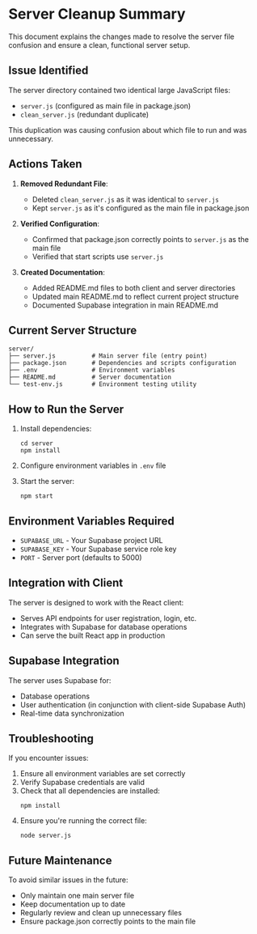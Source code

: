 # Server Cleanup Summary

This document explains the changes made to resolve the server file confusion and ensure a clean, functional server setup.

## Issue Identified

The server directory contained two identical large JavaScript files:
- `server.js` (configured as main file in package.json)
- `clean_server.js` (redundant duplicate)

This duplication was causing confusion about which file to run and was unnecessary.

## Actions Taken

1. **Removed Redundant File**:
   - Deleted `clean_server.js` as it was identical to `server.js`
   - Kept `server.js` as it's configured as the main file in package.json

2. **Verified Configuration**:
   - Confirmed that package.json correctly points to `server.js` as the main file
   - Verified that start scripts use `server.js`

3. **Created Documentation**:
   - Added README.md files to both client and server directories
   - Updated main README.md to reflect current project structure
   - Documented Supabase integration in main README.md

## Current Server Structure

```
server/
├── server.js          # Main server file (entry point)
├── package.json       # Dependencies and scripts configuration
├── .env               # Environment variables
├── README.md          # Server documentation
└── test-env.js        # Environment testing utility
```

## How to Run the Server

1. Install dependencies:
   ```
   cd server
   npm install
   ```

2. Configure environment variables in `.env` file

3. Start the server:
   ```
   npm start
   ```

## Environment Variables Required

- `SUPABASE_URL` - Your Supabase project URL
- `SUPABASE_KEY` - Your Supabase service role key
- `PORT` - Server port (defaults to 5000)

## Integration with Client

The server is designed to work with the React client:
- Serves API endpoints for user registration, login, etc.
- Integrates with Supabase for database operations
- Can serve the built React app in production

## Supabase Integration

The server uses Supabase for:
- Database operations
- User authentication (in conjunction with client-side Supabase Auth)
- Real-time data synchronization

## Troubleshooting

If you encounter issues:

1. Ensure all environment variables are set correctly
2. Verify Supabase credentials are valid
3. Check that all dependencies are installed:
   ```
   npm install
   ```
4. Ensure you're running the correct file:
   ```
   node server.js
   ```

## Future Maintenance

To avoid similar issues in the future:
- Only maintain one main server file
- Keep documentation up to date
- Regularly review and clean up unnecessary files
- Ensure package.json correctly points to the main file